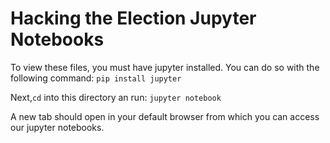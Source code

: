 # Hacking the Election Jupyter Notebooks

To view these files, you must have jupyter installed.
You can do so with the following command:
`pip install jupyter`

Next,`cd` into this directory an run:
`jupyter notebook`

A new tab should open in your default browser from which you can access our jupyter notebooks.